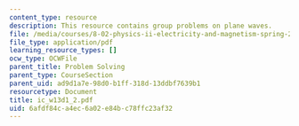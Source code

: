 ```yaml
---
content_type: resource
description: This resource contains group problems on plane waves.
file: /media/courses/8-02-physics-ii-electricity-and-magnetism-spring-2007/6afdf84ca4ec6a02e84bc78ffc23af32_ic_w13d1_2.pdf
file_type: application/pdf
learning_resource_types: []
ocw_type: OCWFile
parent_title: Problem Solving
parent_type: CourseSection
parent_uid: ad9d1a7e-98d0-b1ff-318d-13ddbf7639b1
resourcetype: Document
title: ic_w13d1_2.pdf
uid: 6afdf84c-a4ec-6a02-e84b-c78ffc23af32
---
```

